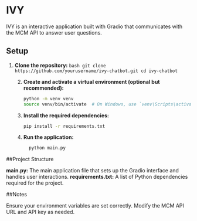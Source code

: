 # IVY
IVY is an interactive application built with Gradio that communicates with the MCM API to answer user questions.


## Setup
1. **Clone the repository:**
        ```bash
        git clone https://github.com/yourusername/ivy-chatbot.git
        cd ivy-chatbot
        ```
   
   2. **Create and activate a virtual environment (optional but recommended):**
        ```bash
        python -m venv venv
        source venv/bin/activate  # On Windows, use `venv\Scripts\activate`
        ```

   3. **Install the required dependencies:**
        ```bash
        pip install -r requirements.txt
        ```
   
   4. **Run the application:**
      ```bash
        python main.py
        ```

##Project Structure

**main.py:** The main application file that sets up the Gradio interface and handles user interactions.
**requirements.txt:** A list of Python dependencies required for the project.

##Notes

Ensure your environment variables are set correctly.
Modify the MCM API URL and API key as needed.